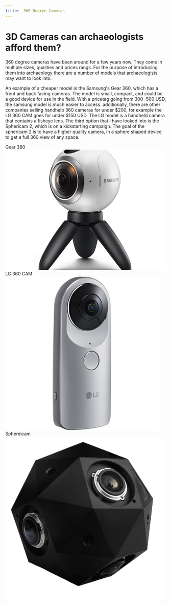 ```yaml
---
title:  360 Degree Cameras
---
```




# 3D Cameras can archaeologists afford them?

360 degree cameras have been around for a few years now.  They come in multiple sizes, qualities and prices rangs.  For the purpose of introducing them into archaeology there are a number of models that archaeologists may want to look into.

An example of a cheaper model is the Samsung's Gear 360, which has a front and back facing cameras.  The model is small, compact, and could be a good device for use in the field.  With a pricetag going from $300-$500 USD, the samsung model is much easier to access.  additionally, there are other companies selling handhelp 360 cameras for under $200, for example the LG 360 CAM goes for under $150 USD.  The LG model is a handheld camera that contains a fisheye lens.  The third option that I have looked into is the Sphericam 2, which is on a kickstarting campaign.  The goal of the sphericam 2 is to have a higher quality camera, in a sphere shaped device to get a full 360 view of any space.

Gear 360
![Emerald](img/gear360.jpg "gear360")
LG 360 CAM
![Emerald](img/lg-360-cam.jpg "LG360CAM")
Sphereicam
![Emerald](img/IMG_6856_r1.png "sphericam")

